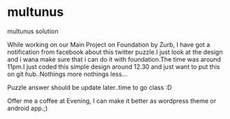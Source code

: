 multunus
========

multunus solution

While working on our Main Project on Foundation by Zurb, I have got a notification from facebook about this twitter puzzle.I just look at the design and i wana make sure that i can do it with foundation.The time was around 11pm.I just coded this simple design around 12.30 and just want to put this on git hub..Nothings more nothings less...

Puzzle answer should be update later..time to go class :D

Offer me a coffee at Evening, I can make it better as wordpress theme or android app.;)


